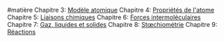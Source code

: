 #matière
Chapitre 3: [Modèle atomique](Modèle%20atomique.md)
Chapitre 4: [Propriétés de l'atome](Propriétés%20de%20l'atome.md)
Chapitre 5: [Liaisons chimiques](Liaisons%20chimiques.md)
Chapitre 6: [Forces intermoléculaires](Forces%20intermoléculaires.md)
Chapitre 7: [Gaz, liquides et solides](Gaz,%20liquides%20et%20solides.md)
Chapitre 8: [Stœchiométrie](Stœchiométrie.md)
Chapitre 9: [Réactions](Réactions.md)